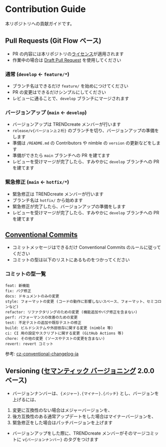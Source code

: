 # Contribution Guide

本リポジトリへの貢献ガイドです。

## Pull Requests (Git Flow ベース)

- PR の内容には本リポジトリの[ライセンス](/LICENSE)が適用されます
- 作業中の場合は [Draft Pull Request](https://github.blog/jp/2019-02-19-introducing-draft-pull-requests/) を使用してください

### 通常 (`develop` <- `feature/*`)

- ブランチ名はできるだけ `feature/` を始めにつけてください
- PR の変更はできるだけシンプルにしてください
- レビューに通ることで、`develop` ブランチにマージされます

### バージョンアップ (`main` <- `develop`)

- バージョンアップは TRENDcreate メンバーが行います
- `release/v{バージョン上２桁}` のブランチを切り、バージョンアップの準備をします
- 準備は `/README.md` の Contributors や nimble の `version` の更新などをします
- 準備ができたら `main` ブランチへの PR を建てます
- レビューを受けマージが完了したら、すみやかに `develop` ブランチへの PR を建てます

### 緊急修正 (`main` <- `hotfix/*`)

- 緊急修正は TRENDcreate メンバーが行います
- ブランチ名は `hotfix/` から始めます
- 緊急修正が完了したら、バージョンアップの準備をします
- レビューを受けマージが完了したら、すみやかに `develop` ブランチへの PR を建てます

## [Conventional Commits](https://www.conventionalcommits.org/ja/v1.0.0/)

- コミットメッセージはできるだけ Conventional Commits のルールに従ってください
- コミットの型は以下のリストにあるものをつかってください

### コミットの型一覧

```
feat: 新機能
fix: バグ修正
docs: ドキュメントのみの変更
style: フォーマットの変更 (コードの動作に影響しないスペース、フォーマット、セミコロンなど)
refactor: リファクタリングのための変更 (機能追加やバグ修正を含まない)
perf: パフォーマンスの改善のための変更
test: 不足テストの追加や既存テストの修正
build: ビルドシステムや外部依存に関する変更 (nimble 等)
ci: CI 用の設定やスクリプトに関する変更 (GitHub Actions 等)
chore: その他の変更 (ソースやテストの変更を含まない)
revert: revert コミット
```

参考: [cz-conventional-changelog-ja](https://github.com/tyankatsu0105/cz-conventional-changelog-ja/blob/master/commit-types.json)

## Versioning ([セマンティック バージョニング](https://semver.org/lang/ja/) 2.0.0 ベース)

- バージョンナンバーは、`{メジャー}.{マイナー}.{パッチ}` とし、バージョンを上げるには、

1. 変更に互換性のない場合はメジャーバージョンを、
2. 後方互換性のある通常アップデートをした場合はマイナーバージョンを、
3. 緊急修正をした場合はパッチバージョンを上げます

- バージョンアップをした際に、TRENDcreate メンバーがそのマージコミットに `v{バージョンナンバー}` のタグをつけます

